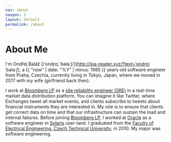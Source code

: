 ```yaml
---
nav: about
navpos: 3
layout: default
permalink: /about
---
```


# About Me

I'm Ondřej Baláž [/ˈondr̝ɛj ˈbalaːʃ/](http://ipa-reader.xyz/?text=ˈondr̝ɛj ˈbalaːʃ), 
a {{ "now" | date: "%Y" | minus: 1985 }} years old software engineer from 
Praha, Czechia, currently living in Tokyo, Japan, where we moved in 2017 with
my wife (girlfriend back then).

I work at [Bloomberg LP][1] as a [site reliability engineer (SRE)][2] in a
real-time market data distribution platform. You can imagine it like Twitter,
where Exchanges tweet all market events, and clients subscribe to tweets about
financial instruments they are interested in. My role is to ensure that clients
get correct data on time and that our infrastructure can sustain the load and
internal failures. Before joining [Bloomberg LP][1], I worked at [Oracle][3] as
a software engineer in [Solaris][4] user-land. I graduated from the [Faculty of
Electrical Engineering, Czech Technical University][5], in 2010. My major was 
software engineering.


[1]: https://www.techatbloomberg.com
[2]: https://en.wikipedia.org/wiki/Site_reliability_engineering
[3]: https://www.oracle.com/
[4]: https://en.wikipedia.org/wiki/Oracle_Solaris
[5]: https://fel.cvut.cz/en/
